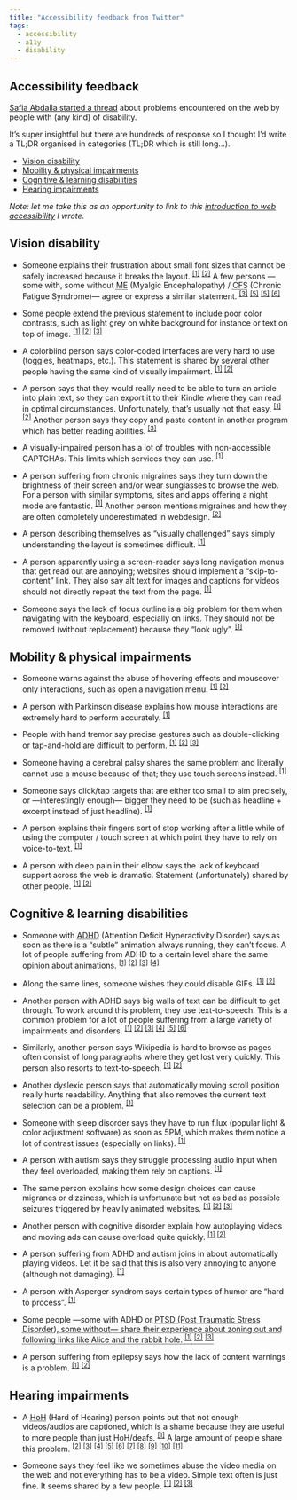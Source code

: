 ```yaml
---
title: "Accessibility feedback from Twitter"
tags:
  - accessibility
  - a11y
  - disability
---
```


## Accessibility feedback

[Safia Abdalla started a thread](https://twitter.com/captainsafia/status/871056480799162368) about problems encountered on the web by people with (any kind) of disability.

It’s super insightful but there are hundreds of response so I thought I’d write a TL;DR organised in categories (TL;DR which is still long…).

* [Vision disability](#vision-disability)
* [Mobility & physical impairments](#mobility-physical-impairments)
* [Cognitive & learning disabilities](#cognitive-learning-disabilities)
* [Hearing impairments](#hearing-impairments)

*Note: let me take this as an opportunity to link to this [introduction to web accessibility](https://gist.github.com/HugoGiraudel/5150c87d807f629ab006e2f6d2d9e86c) I wrote.*

## Vision disability

* Someone explains their frustration about small font sizes that cannot be safely increased because it breaks the layout. <sup>[[1]](https://twitter.com/brandonsavage/status/871067906414608387)</sup> <sup>[[2]](https://twitter.com/Rejistania/status/871103754409582592)</sup> A few persons —some with, some without <abbr title="Myalgic Encephalopathy">ME</abbr> (Myalgic Encephalopathy) / <abbr title="Chronic Fatigue Syndrome">CFS</abbr> (Chronic Fatigue Syndrome)— agree or express a similar statement. <sup>[[3]](https://twitter.com/kolyshkin/status/871118386754801664)</sup> <sup>[[5]](https://twitter.com/DiamonDie/status/871064350097854464)</sup> <sup>[[5]](https://twitter.com/morganestes/status/871070319129145348)</sup> <sup>[[6]](https://twitter.com/elazar/status/871070831970885634)</sup>

* Some people extend the previous statement to include poor color contrasts, such as light grey on white background for instance or text on top of image. <sup>[[1]](https://twitter.com/AndrewDixonSo/status/871062142799142913)</sup> <sup>[[2]](https://twitter.com/may_gun/status/871175194328539136)</sup> <sup>[[3]](https://twitter.com/gamescharlie79/status/871069372655087617)</sup>

* A colorblind person says color-coded interfaces are very hard to use (toggles, heatmaps, etc.). This statement is shared by several other people having the same kind of visually impairment. <sup>[[1]](https://twitter.com/phrawzty/status/871279577758392321)</sup> <sup>[[2]](https://twitter.com/CalyxxT/status/871204180345729024)</sup>

* A person says that they would really need to be able to turn an article into plain text, so they can export it to their Kindle where they can read in optimal circumstances. Unfortunately, that’s usually not that easy. <sup>[[1]](https://twitter.com/kalcobalt/status/871190773038841857)</sup> <sup>[[2]](https://twitter.com/kalcobalt/status/871192692310409216)</sup> Another person says they copy and paste content in another program which has better reading abilities. <sup>[[3]](https://twitter.com/AvaJarvisArt/status/871058436502323200)</sup>

* A visually-impaired person has a lot of troubles with non-accessible CAPTCHAs. This limits which services they can use. <sup>[[1]](https://twitter.com/DannyDoesCode/status/871083590456492032)</sup>

* A person suffering from chronic migraines says they turn down the brightness of their screen and/or wear sunglasses to browse the web. For a person with similar symptoms, sites and apps offering a night mode are fantastic. <sup>[[1]](https://twitter.com/xpyrrh/status/871085248250957824)</sup> Another person mentions migraines and how they are often completely underestimated in webdesign. <sup>[[2]](https://twitter.com/ai_valentin/status/871128305235361793)</sup>

* A person describing themselves as “visually challenged” says simply understanding the layout is sometimes difficult. <sup>[[1]](https://twitter.com/VamsiJKrishna/status/871081499608588288)</sup>

* A person apparently using a screen-reader says long navigation menus that get read out are annoying; websites should implement a “skip-to-content” link. They also say alt text for images and captions for videos should not directly repeat the text from the page. <sup>[[1]](https://twitter.com/marcosc/status/871187732109840384)</sup>

* Someone says the lack of focus outline is a big problem for them when navigating with the keyboard, especially on links. They should not be removed (without replacement) because they “look ugly”. <sup>[[1]](https://twitter.com/NutonDev/status/871096476423925761)</sup>

## Mobility & physical impairments

* Someone warns against the abuse of hovering effects and mouseover only interactions, such as open a navigation menu. <sup>[[1]](https://twitter.com/zkline/status/871063757715193856)</sup> <sup>[[2]](https://twitter.com/lizl_genealogy/status/871093933710876673)</sup>

* A person with Parkinson disease explains how mouse interactions are extremely hard to perform accurately. <sup>[[1]](https://twitter.com/KodierKroete/status/871175620146982912)</sup>

* People with hand tremor say precise gestures such as double-clicking or tap-and-hold are difficult to perform. <sup>[[1]](https://twitter.com/SpoonsAndPOTS/status/871185534814531585)</sup> <sup>[[2]](https://twitter.com/KristenAnneSF/status/871230651357331460)</sup> <sup>[[3]](https://twitter.com/jenilg/status/871187106936360960)</sup>

* Someone having a cerebral palsy shares the same problem and literally cannot use a mouse because of that; they use touch screens instead. <sup>[[1]](https://twitter.com/garyrozanc/status/871061173545963522)</sup>

* Someone says click/tap targets that are either too small to aim precisely, or —interestingly enough— bigger they need to be (such as headline + excerpt instead of just headline). <sup>[[1]](https://twitter.com/csixty4/status/871116171566862337)</sup>

* A person explains their fingers sort of stop working after a little while of using the computer / touch screen at which point they have to rely on voice-to-text. <sup>[[1]](https://twitter.com/WhitCoko/status/871108709652496385)</sup>

* A person with deep pain in their elbow says the lack of keyboard support across the web is dramatic. Statement (unfortunately) shared by other people. <sup>[[1]](https://twitter.com/marcysutton/status/871221541526228993)</sup> <sup>[[2]](https://twitter.com/ka_sael/status/871134380470685696)</sup>

## Cognitive & learning disabilities

* Someone with <abbr title="Attention Deficit Hyperactivity Disorder">ADHD</abbr> (Attention Deficit Hyperactivity Disorder) says as soon as there is a “subtle” animation always running, they can’t focus. A lot of people suffering from ADHD to a certain level share the same opinion about animations. <sup>[[1]](https://twitter.com/tigt_/status/871061419600510978)</sup> <sup>[[2]](https://twitter.com/elementnumber46/status/871064762481872897)</sup> <sup>[[3]](https://twitter.com/mojinations/status/871173727601307648)</sup> <sup>[[4]](https://twitter.com/morganestes/status/871070319129145348)</sup>

* Along the same lines, someone wishes they could disable GIFs. <sup>[[1]](https://twitter.com/DaxAeterna/status/871205860285988865)</sup> <sup>[[2]](https://twitter.com/Polenth/status/871080703370424321)</sup>

* Another person with ADHD says big walls of text can be difficult to get through. To work around this problem, they use text-to-speech. This is a common problem for a lot of people suffering from a large variety of impairments and disorders. <sup>[[1]](https://twitter.com/DotProto/status/871231522455433216)</sup> <sup>[[2]](https://twitter.com/Polenth/status/871080703370424321)</sup> <sup>[[3]](https://twitter.com/Mustafa_x/status/871138503408615428)</sup> <sup>[[4]](https://twitter.com/MeBeShe4815/status/871082326578548736)</sup> <sup>[[5]](https://twitter.com/keannka/status/871093540100689921)</sup> <sup>[[6]](https://twitter.com/elementnumber46/status/871064762481872897)</sup>

* Similarly, another person says Wikipedia is hard to browse as pages often consist of long paragraphs where they get lost very quickly. This person also resorts to text-to-speech. <sup>[[1]](https://twitter.com/AvaJarvisArt/status/871057896267694080)</sup> <sup>[[2]](https://twitter.com/AvaJarvisArt/status/871058142733385730)</sup>

* Another dyslexic person says that automatically moving scroll position really hurts readability. Anything that also removes the current text selection can be a problem. <sup>[[1]](https://twitter.com/nothe/status/871271420545744896)</sup>

* Someone with sleep disorder says they have to run f.lux (popular light & color adjustment software) as soon as 5PM, which makes them notice a lot of contrast issues (especially on links). <sup>[[1]](https://twitter.com/tigt_/status/871061632155340800)</sup>

* A person with autism says they struggle processing audio input when they feel overloaded, making them rely on captions. <sup>[[1]](https://twitter.com/UntoNuggan/status/871063283951960064)</sup>

* The same person explains how some design choices can cause migranes or dizziness, which is unfortunate but not as bad as possible seizures triggered by heavily animated websites. <sup>[[1]](https://twitter.com/UntoNuggan/status/871057829519667200)</sup> <sup>[[2]](https://twitter.com/UntoNuggan/status/871058016585613312)</sup> <sup>[[3]](https://twitter.com/jenilg/status/871187106936360960)</sup>

* Another person with cognitive disorder explain how autoplaying videos and moving ads can cause overload quite quickly. <sup>[[1]](https://twitter.com/CatherineKlatt/status/871090518377324544)</sup> <sup>[[2]](https://twitter.com/ProfBanks/status/871132148278972417)</sup>

* A person suffering from ADHD and autism joins in about automatically playing videos. Let it be said that this is also very annoying to anyone (although not damaging). <sup>[[1]](https://twitter.com/elementnumber46/status/871065807165558786)</sup>

* A person with Asperger syndrom says certain types of humor are “hard to process”. <sup>[[1]](https://twitter.com/pherring/status/871087733661462528)</sup>

* Some people —some with ADHD or <abbr title="Post Traumatic Stress Disorder">PTSD</a> (Post Traumatic Stress Disorder), some without— share their experience about zoning out and following links like Alice and the rabbit hole. <sup>[[1]](https://twitter.com/soylentqueen/status/871240090181390336)</sup> <sup>[[2]](https://twitter.com/penguinmlle/status/871128658303479809)</sup> <sup>[[3]](https://twitter.com/linzlovesyou/status/871264822439985153)</sup>

* A person suffering from epilepsy says how the lack of content warnings is a problem. <sup>[[1]](https://twitter.com/angeltrainee/status/871267069068681216)</sup> <sup>[[2]](https://twitter.com/LittleLittlexo/status/871185188461715456)</sup>

## Hearing impairments

* A <abbr title="Hard of Hearing">HoH</abbr> (Hard of Hearing) person points out that not enough videos/audios are captioned, which is a shame because they are useful to more people than just HoH/deafs. <sup>[[1]](https://twitter.com/UntoNuggan/status/871063079861268481)</sup> A large amount of people share this problem. <sup>[[2]](https://twitter.com/carolmcarpenter/status/871067344038219776)</sup> <sup>[[3]](https://twitter.com/tohereknowswhe/status/871061025642229761)</sup> <sup>[[4]](https://twitter.com/radcrochetqueer/status/871104664544137216)</sup> <sup>[[5]](https://twitter.com/jjackson/status/871209439856009216)</sup>
<sup>[[6]](https://twitter.com/k_hack/status/871189568187322368)</sup> <sup>[[7]](https://twitter.com/Lesbiologist/status/871108939126939648)</sup> <sup>[[8]](https://twitter.com/domcorriveau/status/871259653170020352)</sup> <sup>[[9]](https://twitter.com/rad_fax/status/871244489561473024)</sup> <sup>[[10]](https://twitter.com/captainsafia/status/871061635485577217)</sup> <sup>[[11]](https://twitter.com/ai_valentin/status/871128518717046785)</sup>

* Someone says they feel like we sometimes abuse the video media on the web and not everything has to be a video. Simple text often is just fine. It seems shared by a few people. <sup>[[1]](https://twitter.com/Lesbiologist/status/871109089740210176)</sup> <sup>[[2]](https://twitter.com/Polenth/status/871080703370424321)</sup> <sup>[[3]](https://twitter.com/plathituudes/status/871082836362711044)</sup>
